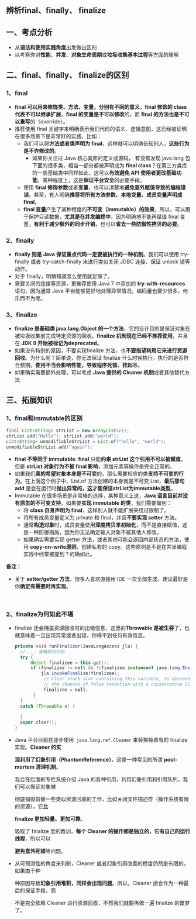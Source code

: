 ## 辨析final、finally、 finalize

## 一、考点分析

- 从**语法和使用实践角度**出发做出区别
- 以考察你对**性能**、**并发**、**对象生命周期**或**垃圾收集基本过程**等方面的理解



## 二、final、finally、 finalize的区别

### 1、final

- **final 可以用来修饰类、方法、变量，分别有不同的意义**，**final 修饰的 class 代表不可以继承扩展**，**final 的变量是不可以修改**的，而 **final 的方法也是不可以重写**的（override）。
- 推荐使用 final 关键字来明确表示我们代码的语义、逻辑意图，这已经被证明在很多场景下是非常好的实践，比如：
  - 我们可以将**方法或者类声明为 final**，这样就可以明确告知别人，**这些行为是不许修改的**。
    - 如果你关注过 Java 核心类库的定义或源码， 有没有发现 java.lang 包下面的很多类，相当一部分都被声明成为 **final class**？在第三方类库的一些基础类中同样如此，这可以**有效避免 API 使用者更改基础功能**，某种程度上，这是**保证平台安全**的必要手段。
  - 使用 **final 修饰参数**或者**变量**，也可以清楚地**避免意外赋值导致的编程错误**，甚至，有人明确**推荐将所有方法参数、本地变量、成员变量声明成 final**。
  - **final 变量**产生了某种程度的**不可变（immutable）的效果**，所以，可以用于保护只读数据，**尤其是在并发编程中**，因为明确地不能再赋值 final 变量，**有利于减少额外的同步开销**，也可以**省去一些防御性拷贝的必要**。

### 2、finally

- **finally 则是 Java 保证重点代码一定要被执行的一种机制**。我们可以使用 try-finally 或者 try-catch-finally 来进行类似关闭 JDBC 连接、保证 unlock 锁等动作。
- 对于 finally，明确知道怎么使用就足够了。
- 需要关闭的连接等资源，更推荐使用 Java 7 中添加的 **try-with-resources** 语句，因为通常 Java 平台能够更好地处理异常情况，编码量也要少很多，何乐而不为呢。

### 3、finalize

- **finalize 是基础类 java.lang.Object 的一个方法**，它的设计目的是保证对象在被垃圾收集前完成特定资源的回收。**finalize 机制现在已经不推荐使用**，并且在 **JDK 9 开始被标记为deprecated**。
- 如果没有特别的原因，不要实现finalize 方法，也**不要指望利用它来进行资源回收**。为什么呢？简单说，你无法保证 finalize 什么时候执行，执行的是否符合预期。**使用不当会影响性能，导致程序死锁、挂起**等。
- 如果确实需要额外处理，可以考虑 **Java 提供的 Cleaner 机制**或者其他替代方法

## 三、拓展知识

### 1、final和immutable的区别

```java
final List<String> strList = new ArrayList<>(); 
strList.add("Hello"); strList.add("world"); 
List<String> unmodifiableStrList = List.of("hello", "world"); 
unmodifiableStrList.add("again");
```

- **final 不等同于  immutable**:  **final** 只能**约束 strList 这个引用不可以被赋值**，但是 **strList 对象行为不被 final 影响**，添加元素等操作是完全正常的。
- 如果我们**真的希望对象本身是不可变**的，那么需要相应的类**支持不可变的行为**。在上面这个例子中，List.of 方法创建的本身就是不可变 List，**最后那句 add** 是会在运行时**抛出异常的，这才能保证strList为immutable类型**。
- Immutable 在很多场景是非常棒的选择，某种意义上说，**Java 语言目前并没有原生的不可变支持**，如果要**实现 immutable 的类**，我们需要做到：
  - 将 **class 自身声明为 final**，这样别人就不能扩展来绕过限制了。
  - 将所有成员变量定义为 private 和 final，并且**不要实现 setter** 方法。
  - 通常**构造对象**时，成员变量使用**深度拷贝来初始化**，而不是直接赋值，这是一种防御措施，因为你无法确定输入对象不被其他人修改。
  - 如果确实需要实现 getter 方法，或者其他可能会返回内部状态的方法，使用 **copy-on-write原则**，创建私有的 copy。这些原则是不是在并发编程实践中经常被提到？的确如此。

**备注：**

- 关于 **setter/getter 方法**，很多人喜欢直接用 IDE 一次全部生成，建议最好是你**确定有需要时再实现**。

  ​

### 2、finalize为何如此不堪

- finalize 还会掩盖资源回收时的出错信息，这里的**Throwable 是被生吞**了，也就意味着一旦出现异常或者出错，你得不到任何有效信息。

  ```java
  private void runFinalizer(JavaLangAccess jla) { 
    // ... 省略部分代码 
    try {
        Object finalizee = this.get(); 
        if (finalizee != null && !(finalizee instanceof java.lang.Enum)) {
  			jla.invokeFinalize(finalizee); 
          	 // Clear stack slot containing this variable, to decrease 
          	 // the chances of false retention with a conservative GC 
          	 finalizee = null; 
         } 
    } 
    catch (Throwable x) { 
      
    } 
    super.clear(); 
  }
  ```

- Java 平台目前在逐步使用` java.lang.ref.Cleaner` 来替换掉原有的 finalize 实现。**Cleaner 的实**

  **现利用了幻象引用（PhantomReference）**，这是一种常见的所谓 **post-mortem 清理机制**。

  我会在后面的专栏系统介绍 Java 的各种引用，利用幻象引用和引用队列，我们可以保证对象被

  彻底销毁前做一些类似资源回收的工作，比如关闭文件描述符（操作系统有限的资源），它**比**

  **finalize 更加轻量、更加可靠**。

  吸取了 finalize 里的教训，**每个 Cleaner 的操作都是独立的，它有自己的运行线程**，所以可以

  **避免意外死锁**等问题。

- 从可预测性的角度来判断，Cleaner 或者幻象引用改善的程度仍然是有限的，如果由于种

  种原因导致**幻象引用堆积，同样会出现问题**。所以，Cleaner 适合作为一种最后的保证手段，而

  不是完全依赖 Cleaner 进行资源回收，不然我们就要再做一遍 finalize 的噩梦了。